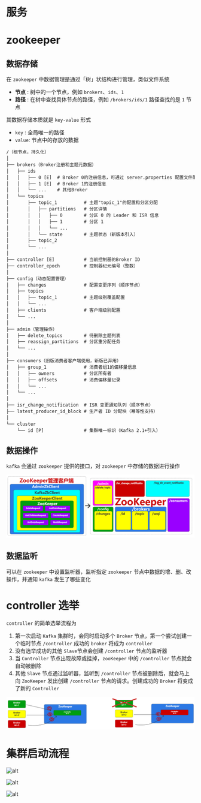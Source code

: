# 服务

# zookeeper

## 数据存储

在 `zookeeper` 中数据管理是通过「树」状结构进行管理，类似文件系统
- **节点** : 树中的一个节点，例如 `brokers`、`ids`、`1` 
- **路径** :  在树中查找具体节点的路径，例如 `/brokers/ids/1` 路径查找的是 `1` 节点

其数据存储本质就是 `key-value` 形式
- `key` : 全局唯一的路径
- `value`: 节点中的存放的数据

```txt
/（根节点，持久化）
│
├── brokers（Broker注册和主题元数据）
│   ├── ids
│   │   ├── 0 [E]  # Broker 0的注册信息，可通过 server.properties 配置文件配置
│   │   ├── 1 [E]  # Broker 1的注册信息
│   │   └── ...    # 其他Broker
│   └── topics
│       ├── topic_1          # 主题"topic_1"的配置和分区分配
│       │   ├── partitions   # 分区详情
│       │   │   ├── 0        # 分区 0 的 Leader 和 ISR 信息
│       │   │   ├── 1        # 分区 1 
│       │   │   └── ...
│       │   └── state        # 主题状态（新版本引入）
│       ├── topic_2
│       └── ...
│
├── controller [E]           # 当前控制器的Broker ID
├── controller_epoch         # 控制器纪元编号（整数）
│
├── config（动态配置管理）
│   ├── changes              # 配置变更序列（顺序节点）
│   ├── topics
│   │   ├── topic_1          # 主题级别覆盖配置
│   │   └── ...
│   ├── clients              # 客户端级别配置
│   └── ...
│
├── admin（管理操作）
│   ├── delete_topics        # 待删除主题列表
│   ├── reassign_partitions  # 分区重分配任务
│   └── ...
│
├── consumers（旧版消费者客户端使用，新版已弃用）
│   ├── group_1              # 消费者组1的偏移量信息
│   │   ├── owners           # 分区所有者
│   │   ├── offsets          # 消费偏移量记录
│   │   └── ...
│   └── ...
│
├── isr_change_notification  # ISR 变更通知队列（顺序节点）
├── latest_producer_id_block # 生产者 ID 分配块（幂等性支持）
│
└── cluster
    └── id [P]               # 集群唯一标识（Kafka 2.1+引入）
```

## 数据操作

`kafka` 会通过 `zookeeper` 提供的接口，对 `zookeeper` 中存储的数据进行操作

![alt](../../image/kafka/zookeeper_operator.png)

## 数据监听

可以在 `zookeeper` 中设置监听器，监听指定 `zookeeper` 节点中数据的增、删、改操作，并通知 `kafka` 发生了哪些变化

# controller 选举

`controller` 的简单选举流程为
1. 第一次启动 `Kafka` 集群时，会同时启动多个 `Broker` 节点，第一个尝试创建一个临时节点 `/controller` 成功的 `broker` 将成为 `controller`
2. 没有选举成功的其他 `Slave`节点会创建 `/controller` 节点的监听器
3. 当 `Controller` 节点出现故障或挂掉，`zooKeeper` 中的 `/controller` 节点就会自动被删除
4. 其他 `Slave` 节点通过监听器，监听到 `/controller` 节点被删除后，就会马上向 `ZooKeeper` 发出创建 `/controller` 节点的请求。创建成功的 `Broker` 将变成了新的 `Controller`


![alt](../../image/kafka/zookeeper_selection.png)

# 集群启动流程

![alt](../../image/kafka/server_1.png)

![alt](../../image/kafka/server_2.png)

![alt](../../image/kafka/server_3.png)



